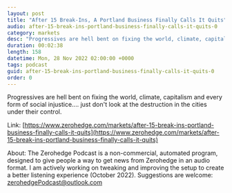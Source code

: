 ```yaml
---
layout: post
title: "After 15 Break-Ins, A Portland Business Finally Calls It Quits"
audio: after-15-break-ins-portland-business-finally-calls-it-quits-0
category: markets
desc: "Progressives are hell bent on fixing the world, climate, capitalism and every form of social injustice.... just don't look at the destruction in the cities under their control."
duration: 00:02:38
length: 158
datetime: Mon, 28 Nov 2022 02:00:00 +0000
tags: podcast
guid: after-15-break-ins-portland-business-finally-calls-it-quits-0
order: 0
---
```

Progressives are hell bent on fixing the world, climate, capitalism and every form of social injustice.... just don't look at the destruction in the cities under their control.

Link: [https://www.zerohedge.com/markets/after-15-break-ins-portland-business-finally-calls-it-quits](https://www.zerohedge.com/markets/after-15-break-ins-portland-business-finally-calls-it-quits)

About: The Zerohedge Podcast is a non-commercial, automated program, designed to give people a way to get news from Zerohedge in an audio format.  I am actively working on tweaking and improving the setup to create a better listening experience (October 2022).  Suggestions are welcome: [zerohedgePodcast@outlook.com](mailto:zerohedgePodcast@outlook.com)